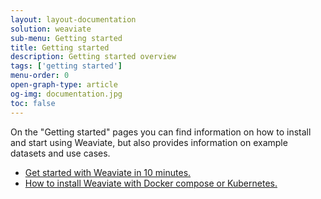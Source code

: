 ```yaml
---
layout: layout-documentation
solution: weaviate
sub-menu: Getting started
title: Getting started
description: Getting started overview
tags: ['getting started']
menu-order: 0
open-graph-type: article
og-img: documentation.jpg
toc: false
---
```


On the "Getting started" pages you can find information on how to install and start using Weaviate, but also provides information on example datasets and use cases.

- [Get started with Weaviate in 10 minutes.](./quick-start.html)
- [How to install Weaviate with Docker compose or Kubernetes.](./installation.html)